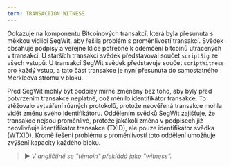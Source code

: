 ```yaml
---
term: TRANSACTION WITNESS
---
```


Odkazuje na komponentu Bitcoinových transakcí, která byla přesunuta s měkkou vidlicí SegWit, aby řešila problém s proměnlivostí transakcí. Svědek obsahuje podpisy a veřejné klíče potřebné k odemčení bitcoinů utracených v transakci. U starších transakcí svědek představoval součet `scriptSig` ze všech vstupů. U transakcí SegWit svědek představuje součet `scriptWitness` pro každý vstup, a tato část transakce je nyní přesunuta do samostatného Merkleova stromu v bloku.

Před SegWit mohly být podpisy mírně změněny bez toho, aby byly před potvrzením transakce neplatné, což měnilo identifikátor transakce. To ztěžovalo vytváření různých protokolů, protože neověřená transakce mohla vidět změnu svého identifikátoru. Oddělením svědků SegWit zajišťuje, že transakce nejsou proměnlivé, protože jakákoli změna v podpisech již neovlivňuje identifikátor transakce (TXID), ale pouze identifikátor svědka (WTXID). Kromě řešení problému s proměnlivostí toto oddělení umožňuje zvýšení kapacity každého bloku.

> ► *V angličtině se "témoin" překládá jako "witness".*